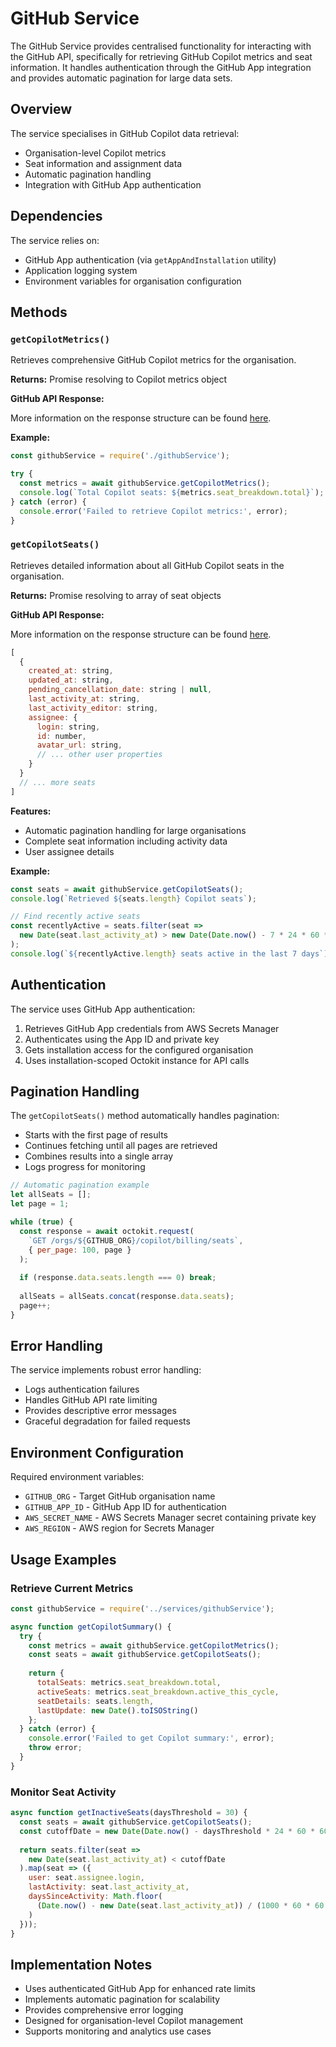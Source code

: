 # GitHub Service

The GitHub Service provides centralised functionality for interacting with the GitHub API, specifically for retrieving GitHub Copilot metrics and seat information. It handles authentication through the GitHub App integration and provides automatic pagination for large data sets.

## Overview

The service specialises in GitHub Copilot data retrieval:
- Organisation-level Copilot metrics
- Seat information and assignment data
- Automatic pagination handling
- Integration with GitHub App authentication

## Dependencies

The service relies on:
- GitHub App authentication (via `getAppAndInstallation` utility)
- Application logging system
- Environment variables for organisation configuration

## Methods

### `getCopilotMetrics()`

Retrieves comprehensive GitHub Copilot metrics for the organisation.

**Returns:** Promise resolving to Copilot metrics object

**GitHub API Response:**

More information on the response structure can be found [here](https://docs.github.com/en/rest/copilot/copilot-metrics?apiVersion=2022-11-28#get-copilot-metrics-for-an-organization).

**Example:**
```javascript
const githubService = require('./githubService');

try {
  const metrics = await githubService.getCopilotMetrics();
  console.log(`Total Copilot seats: ${metrics.seat_breakdown.total}`);
} catch (error) {
  console.error('Failed to retrieve Copilot metrics:', error);
}
```

### `getCopilotSeats()`

Retrieves detailed information about all GitHub Copilot seats in the organisation.

**Returns:** Promise resolving to array of seat objects

**GitHub API Response:**

More information on the response structure can be found [here](https://docs.github.com/en/rest/copilot/copilot-user-management?apiVersion=2022-11-28#list-all-copilot-seat-assignments-for-an-organization).

```javascript
[
  {
    created_at: string,
    updated_at: string,
    pending_cancellation_date: string | null,
    last_activity_at: string,
    last_activity_editor: string,
    assignee: {
      login: string,
      id: number,
      avatar_url: string,
      // ... other user properties
    }
  }
  // ... more seats
]
```

**Features:**
- Automatic pagination handling for large organisations
- Complete seat information including activity data
- User assignee details

**Example:**
```javascript
const seats = await githubService.getCopilotSeats();
console.log(`Retrieved ${seats.length} Copilot seats`);

// Find recently active seats
const recentlyActive = seats.filter(seat => 
  new Date(seat.last_activity_at) > new Date(Date.now() - 7 * 24 * 60 * 60 * 1000)
);
console.log(`${recentlyActive.length} seats active in the last 7 days`);
```

## Authentication

The service uses GitHub App authentication:

1. Retrieves GitHub App credentials from AWS Secrets Manager
2. Authenticates using the App ID and private key
3. Gets installation access for the configured organisation
4. Uses installation-scoped Octokit instance for API calls

## Pagination Handling

The `getCopilotSeats()` method automatically handles pagination:

- Starts with the first page of results
- Continues fetching until all pages are retrieved
- Combines results into a single array
- Logs progress for monitoring

```javascript
// Automatic pagination example
let allSeats = [];
let page = 1;

while (true) {
  const response = await octokit.request(
    `GET /orgs/${GITHUB_ORG}/copilot/billing/seats`,
    { per_page: 100, page }
  );
  
  if (response.data.seats.length === 0) break;
  
  allSeats = allSeats.concat(response.data.seats);
  page++;
}
```

## Error Handling

The service implements robust error handling:

- Logs authentication failures
- Handles GitHub API rate limiting
- Provides descriptive error messages
- Graceful degradation for failed requests

## Environment Configuration

Required environment variables:

- `GITHUB_ORG` - Target GitHub organisation name
- `GITHUB_APP_ID` - GitHub App ID for authentication
- `AWS_SECRET_NAME` - AWS Secrets Manager secret containing private key
- `AWS_REGION` - AWS region for Secrets Manager

## Usage Examples

### Retrieve Current Metrics
```javascript
const githubService = require('../services/githubService');

async function getCopilotSummary() {
  try {
    const metrics = await githubService.getCopilotMetrics();
    const seats = await githubService.getCopilotSeats();
    
    return {
      totalSeats: metrics.seat_breakdown.total,
      activeSeats: metrics.seat_breakdown.active_this_cycle,
      seatDetails: seats.length,
      lastUpdate: new Date().toISOString()
    };
  } catch (error) {
    console.error('Failed to get Copilot summary:', error);
    throw error;
  }
}
```

### Monitor Seat Activity
```javascript
async function getInactiveSeats(daysThreshold = 30) {
  const seats = await githubService.getCopilotSeats();
  const cutoffDate = new Date(Date.now() - daysThreshold * 24 * 60 * 60 * 1000);
  
  return seats.filter(seat => 
    new Date(seat.last_activity_at) < cutoffDate
  ).map(seat => ({
    user: seat.assignee.login,
    lastActivity: seat.last_activity_at,
    daysSinceActivity: Math.floor(
      (Date.now() - new Date(seat.last_activity_at)) / (1000 * 60 * 60 * 24)
    )
  }));
}
```

## Implementation Notes

- Uses authenticated GitHub App for enhanced rate limits
- Implements automatic pagination for scalability
- Provides comprehensive error logging
- Designed for organisation-level Copilot management
- Supports monitoring and analytics use cases 